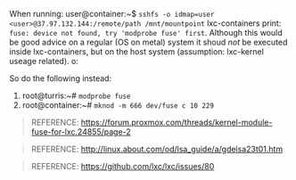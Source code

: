 When running: user@container:~$ `sshfs -o idmap=user <user>@37.97.132.144:/remote/path /mnt/mountpoint` lxc-containers print: `fuse: device not found, try 'modprobe fuse' first`. Although this would be good advice on a regular (OS on metal) system it shoud _not_ be executed inside lxc-containers, but on the host system (assumption: lxc-kernel useage related).
o:

So do the following instead:

1. root@turris:~# `modprobe fuse`
2. root@container:~# `mknod -m 666 dev/fuse c 10 229`

> REFERENCE: https://forum.proxmox.com/threads/kernel-module-fuse-for-lxc.24855/page-2

> REFERENCE: http://linux.about.com/od/lsa_guide/a/gdelsa23t01.htm

> REFERENCE: https://github.com/lxc/lxc/issues/80
